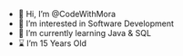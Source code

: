 - 👋 Hi, I’m @CodeWithMora
- 👀 I’m interested in Software Development
- 🌱 I’m currently learning Java & SQL
- ⌛ I’m 15 Years Old
